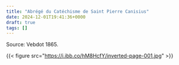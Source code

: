 ```yaml
---
title: "Abrégé du Catéchisme de Saint Pierre Canisius"
date: 2024-12-01T19:41:36+0000
draft: true
tags: []
---
```


Source: Vebdot 1865.

{{< figure src="https://i.ibb.co/hM8HcfY/inverted-page-001.jpg" >}}
